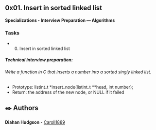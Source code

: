 ## 0x01. Insert in sorted linked list
#### Specializations - Interview Preparation ― Algorithms


### Tasks

* 0. Insert in sorted linked list

##### Technical interview preparation:

###### Write a function in C that inserts a number into a sorted singly linked list.

* Prototype: listint_t *insert_node(listint_t **head, int number);
* Return: the address of the new node, or NULL if it failed

## :black_nib: Authors 
**Diahan Hudgson**  -  [Caroll1889](https://github.com/Caroll1889)